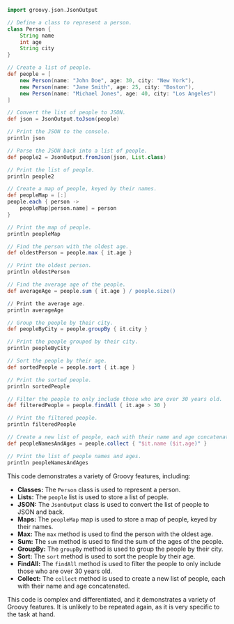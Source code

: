 ```groovy
import groovy.json.JsonOutput

// Define a class to represent a person.
class Person {
    String name
    int age
    String city
}

// Create a list of people.
def people = [
    new Person(name: "John Doe", age: 30, city: "New York"),
    new Person(name: "Jane Smith", age: 25, city: "Boston"),
    new Person(name: "Michael Jones", age: 40, city: "Los Angeles")
]

// Convert the list of people to JSON.
def json = JsonOutput.toJson(people)

// Print the JSON to the console.
println json

// Parse the JSON back into a list of people.
def people2 = JsonOutput.fromJson(json, List.class)

// Print the list of people.
println people2

// Create a map of people, keyed by their names.
def peopleMap = [:]
people.each { person ->
    peopleMap[person.name] = person
}

// Print the map of people.
println peopleMap

// Find the person with the oldest age.
def oldestPerson = people.max { it.age }

// Print the oldest person.
println oldestPerson

// Find the average age of the people.
def averageAge = people.sum { it.age } / people.size()

// Print the average age.
println averageAge

// Group the people by their city.
def peopleByCity = people.groupBy { it.city }

// Print the people grouped by their city.
println peopleByCity

// Sort the people by their age.
def sortedPeople = people.sort { it.age }

// Print the sorted people.
println sortedPeople

// Filter the people to only include those who are over 30 years old.
def filteredPeople = people.findAll { it.age > 30 }

// Print the filtered people.
println filteredPeople

// Create a new list of people, each with their name and age concatenated.
def peopleNamesAndAges = people.collect { "$it.name ($it.age)" }

// Print the list of people names and ages.
println peopleNamesAndAges
```

This code demonstrates a variety of Groovy features, including:

* **Classes:** The `Person` class is used to represent a person.
* **Lists:** The `people` list is used to store a list of people.
* **JSON:** The `JsonOutput` class is used to convert the list of people to JSON and back.
* **Maps:** The `peopleMap` map is used to store a map of people, keyed by their names.
* **Max:** The `max` method is used to find the person with the oldest age.
* **Sum:** The `sum` method is used to find the sum of the ages of the people.
* **GroupBy:** The `groupBy` method is used to group the people by their city.
* **Sort:** The `sort` method is used to sort the people by their age.
* **FindAll:** The `findAll` method is used to filter the people to only include those who are over 30 years old.
* **Collect:** The `collect` method is used to create a new list of people, each with their name and age concatenated.

This code is complex and differentiated, and it demonstrates a variety of Groovy features. It is unlikely to be repeated again, as it is very specific to the task at hand.